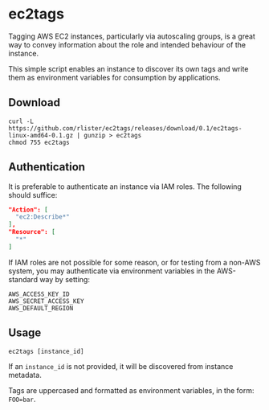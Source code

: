 # ec2tags

Tagging AWS EC2 instances, particularly via autoscaling groups, is a
great way to convey information about the role and intended behaviour
of the instance.

This simple script enables an instance to discover its own tags and
write them as environment variables for consumption by applications.

## Download

```
curl -L https://github.com/rlister/ec2tags/releases/download/0.1/ec2tags-linux-amd64-0.1.gz | gunzip > ec2tags
chmod 755 ec2tags
```

## Authentication

It is preferable to authenticate an instance via IAM roles. The
following should suffice:

```json
"Action": [
  "ec2:Describe*"
],
"Resource": [
  "*"
]
```

If IAM roles are not possible for some reason, or for testing from a
non-AWS system, you may authenticate via environment variables in the
AWS-standard way by setting:

```
AWS_ACCESS_KEY_ID
AWS_SECRET_ACCESS_KEY
AWS_DEFAULT_REGION
```

## Usage

```
ec2tags [instance_id]
```

If an `instance_id` is not provided, it will be discovered from
instance metadata.

Tags are uppercased and formatted as environment variables, in the
form: `FOO=bar`.
